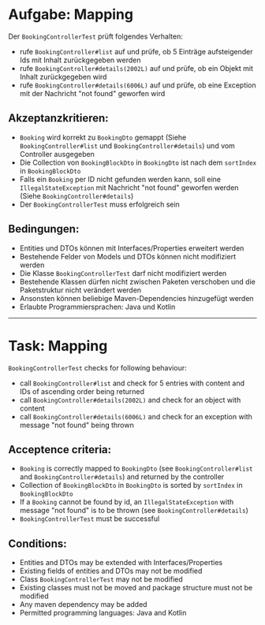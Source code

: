 # Aufgabe: Mapping

Der `BookingControllerTest` prüft folgendes Verhalten:
 - rufe `BookingController#list` auf und prüfe, ob 5 Einträge aufsteigender Ids mit Inhalt zurückgegeben werden
 - rufe `BookingController#details(2002L)` auf und prüfe, ob ein Objekt mit Inhalt zurückgegeben wird
 - rufe `BookingController#details(6006L)` auf und prüfe, ob eine Exception mit der Nachricht "not found" geworfen wird

## Akzeptanzkritieren:
 - `Booking` wird korrekt zu `BookingDto` gemappt (Siehe `BookingController#list` und `BookingController#details`) und vom Controller ausgegeben
 - Die Collection von `BookingBlockDto` in `BookingDto` ist nach dem `sortIndex` in `BookingBlockDto` 
 - Falls ein `Booking` per ID nicht gefunden werden kann, soll eine `IllegalStateException` mit Nachricht "not found" geworfen werden (Siehe `BookingController#details`)
 - Der `BookingControllerTest` muss erfolgreich sein

## Bedingungen:
 - Entities und DTOs können mit Interfaces/Properties erweitert werden
 - Bestehende Felder von Models und DTOs können nicht modifiziert werden
 - Die Klasse `BookingControllerTest` darf nicht modifiziert werden
 - Bestehende Klassen dürfen nicht zwischen Paketen verschoben und die Paketstruktur nicht verändert werden
 - Ansonsten können beliebige Maven-Dependencies hinzugefügt werden
 - Erlaubte Programmiersprachen: Java und Kotlin

---

# Task: Mapping

`BookingControllerTest` checks for following behaviour:
 - call `BookingController#list` and check for 5 entries with content and IDs of ascending order being returned
 - call `BookingController#details(2002L)` and check for an object with content
 - call `BookingController#details(6006L)` and check for an exception with message "not found" being thrown

## Acceptence criteria:
 - `Booking` is correctly mapped to `BookingDto` (see `BookingController#list` and `BookingController#details`) and returned by the controller
 - Collection of `BookingBlockDto` in `BookingDto` is sorted by `sortIndex` in `BookingBlockDto` 
 - If a `Booking` cannot be found by id, an `IllegalStateException` with message "not found" is to be thrown (see `BookingController#details`)
 - `BookingControllerTest` must be successful

## Conditions:
 - Entities and DTOs may be extended with Interfaces/Properties
 - Existing fields of entities and DTOs may not be modified
 - Class `BookingControllerTest` may not be modified
 - Existing classes must not be moved and package structure must not be modified
 - Any maven dependency may be added
 - Permitted programming languages: Java and Kotlin

